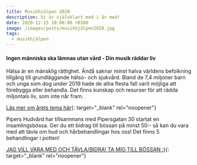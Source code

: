```yaml
---
title: Musikhjälpen 2020
description: Vi är självklart med i år med!
date: 2020-12-15 10:00:00 +0100
image: /images/posts/musikhjälpen2020.jpg
tags:
  - musikhjälpen
---
```


#### Ingen människa ska lämnas utan v&aring;rd - Din musik räddar liv

Hälsa är en mänsklig rättighet. Änd&aring; saknar minst halva världens befolkning tillg&aring;ng till grundläggande hälso- och sjukv&aring;rd. Bland de 7,4 miljoner barn och unga som dog under 2019 hade de allra flesta fall varit möjliga att förebygga eller behandla. Det finns kunskap och resurser för att rädda miljontals liv, som inte n&aring;r fram.

[Läs mer om &aring;rets tema här](https://sverigesradio.se/sida/artikel.aspx?programid=3946&amp;artikel=7570007){: target="_blank" rel="noopener"}

Pipers Hudv&aring;rd har tillsammans med Pipersgatan 30 startat en insamlingsbössa. Ger du ett bidrag till bössan p&aring; minst 50:- s&aring; kan du vara med att tävla om hud och h&aring;rbehandlingar hos oss\! Det finns 5 behandlingar i potten\!

[JAG VILL VARA MED OCH TÄVLA/BIDRA\! TA MIG TILL BÖSSAN :)](https://bossan.musikhjalpen.se/pipersgatan-30-and-pipers-hudvard){: target="_blank" rel="noopener"}

&nbsp;
